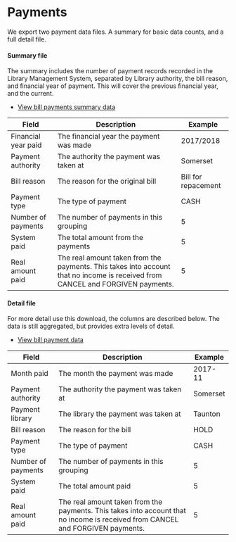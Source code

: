 Payments
=============

We export two payment data files. A summary for basic data counts, and a full detail file.

#### Summary file

The summary includes the number of payment records recorded in the Library Management System, separated by Library authority, the bill reason, and financial year of payment. This will cover the previous financial year, and the current.

- [View bill payments summary data](https://github.com/LibrariesWest/opendata/blob/master/bills/payments_summary.csv)

| Field | Description | Example |
| ----- | ----------- | ------- |
| Financial year paid | The financial year the payment was made | 2017/2018 |
| Payment authority | The authority the payment was taken at | Somerset |
| Bill reason | The reason for the original bill | Bill for repacement |
| Payment type | The type of payment | CASH |
| Number of payments | The number of payments in this grouping | 5 |
| System paid | The total amount from the payments | 5 |
| Real amount paid | The real amount taken from the payments. This takes into account that no income is received from CANCEL and FORGIVEN payments. | 5 |

#### Detail file

For more detail use this download, the columns are described below. The data is still aggregated, but provides extra levels of detail.

- [View bill payment data](https://github.com/LibrariesWest/opendata/blob/master/bills/payments.csv)

| Field | Description | Example |
| ----- | ----------- | ------- |
| Month paid | The month the payment was made | 2017-11 |
| Payment authority | The authority the payment was taken at | Somerset |
| Payment library | The library the payment was taken at | Taunton |
| Bill reason | The reason for the bill | HOLD |
| Payment type | The type of payment | CASH |
| Number of payments | The number of payments in this grouping | 5 |
| System paid | The total amount paid | 5 |
| Real amount paid | The real amount taken from the payments. This takes into account that no income is received from CANCEL and FORGIVEN payments. | 5 |
